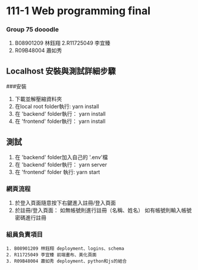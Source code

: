 # 111-1 Web programming final
### Group 75 dooodle
1. B08901209 林鈺翔
2.R11725049 李宜臻
3. R09B48004 蕭如秀

## Localhost 安裝與測試詳細步驟
###安裝
1. 下載並解壓縮資料夾
2. 在local root folder執行:
    yarn install
3. 在 'backend' folder執行：
    yarn install
4. 在 'frontend' folder執行：
    yarn install
    
## 測試
1. 在 'backend' folder加入自己的 '.env'檔
2. 在 'backend' folder執行：
    yarn server
3. 在 'frontend' folder 執行:
    yarn start

### 網頁流程
1. 於登入頁面隨意按下右鍵進入註冊/登入頁面
2. 於註冊/登入頁面：
    如無帳號則進行註冊（名稱、姓名）
    如有帳號則輸入帳號密碼進行註冊
    
### 組員負責項目
    1. B08901209 林鈺翔 deployment、logins、schema
    2. R11725049 李宜臻 前端畫布、美化頁面
    3. R09B48004 蕭如秀 deployment、python和js的結合
